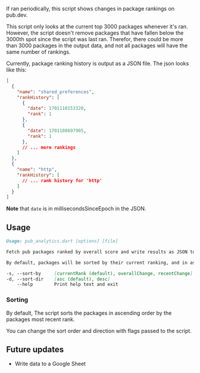 If ran periodically, this script shows changes in package rankings on pub.dev.

This script only looks at the current top 3000 packages whenever it's ran. 
However, the script doesn't remove packages that have fallen below the 3000th spot
since the script was last ran. Therefor, there could be more than 3000 packages
in the output data, and not all packages will have the same number of rankings.

Currently, package ranking history is output as a JSON file. 
The json looks like this:

```json lines
[
  {
    "name": "shared_preferences",
    "rankHistory": [
      {
        "date": 1701110153320,
        "rank": 1
      },
      {
        "date": 1701108697905,
        "rank": 1
      },
      // ... more rankings
    ]
  },
  {
    "name": "http",
    "rankHistory": [
      // ... rank history for 'http'
    ]
  }
]
```
**Note** that `date` is in millisecondsSinceEpoch in the JSON.

## Usage

```markdown
Usage: pub_analytics.dart [options] [file]

Fetch pub packages ranked by overall score and write results as JSON to a [file].

By default, packages will be sorted by their current ranking, and in ascending order.

-s, --sort-by     [currentRank (default), overallChange, recentChange]
-d, --sort-dir    [asc (default), desc]
    --help        Print help text and exit
```

### Sorting 

By default, The script sorts the packages in ascending order by the packages most 
recent rank.

You can change the sort order and direction with flags passed to the script.

## Future updates

- Write data to a Google Sheet